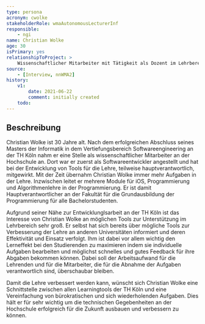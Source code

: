 ```yaml
---
type: persona
acronym: cwolke
stakeholderRole: wmaAutonomousLecturerInf
responsible:
    - ngi
name: Christian Wolke
age: 30
isPrimary: yes
relationshipToProject: >
    Wissenschaftlicher Mitarbeiter mit Tätigkeit als Dozent im Lehrbereich. Er ist verantwortlich für die Programmier-Grundausbildung und daher ein potentieller Nutzer.
source:
    - [Interview, nnWMA2]
history:
    v1:
        date: 2021-06-22
        comment: initially created
    todo:
---
```


## Beschreibung

Christian Wolke ist 30 Jahre alt. Nach dem erfolgreichen Abschluss seines Masters der Informatik in dem Vertiefungsbereich Softwareengineering an der TH Köln nahm er eine Stelle als wissenschaftlicher Mitarbeiter an der Hochschule an. Dort war er zuerst als Softwareentwickler angestellt und hat bei der Entwicklung von Tools für die Lehre, teilweise hauptverantwortlich, mitgewirkt. Mit der Zeit übernahm Christian Wolke immer mehr Aufgaben in der Lehre. Inzwischen leitet er mehrere Module für iOS, Programmierung und Algorithmenlehre in der Programmierung. Er ist damit Hauptverantwortlicher an der Fakultät für die Grundausbildung der Programmierung für alle Bachelorstudenten.  

Aufgrund seiner Nähe zur Entwicklunglsarbeit an der TH Köln ist das Interesse von Christian Wolke an möglichen Tools zur Unterstützung im Lehrbereich sehr groß. Er selbst hat sich bereits über mögliche Tools zur Verbesserung der Lehre an anderen Universitäten informiert und deren Effektivität und Einsatz verfolgt. Ihm ist dabei vor allem wichtig den Lerneffekt bei den Studierenden zu maximieren indem sie individuelle Aufgaben bearbeiten und möglichst schnelles und gutes Feedback für ihre Abgaben bekommen können. Dabei soll der Arbeitsaufwand für die Lehrenden und für die Mitarbeiter, die für die Abnahme der Aufgaben verantwortlich sind, überschaubar bleiben.  

Damit die Lehre verbessert werden kann, wünscht sich Christian Wolke eine Schnittstelle zwischen allen Learningtools der TH Köln und eine Vereinfachung von bürokratischen und sich wiederholenden Aufgaben. Dies hält er für sehr wichtig um die technischen Gegebenheiten an der Hochschule erfolgreich für die Zukunft ausbauen und verbessern zu können.  




